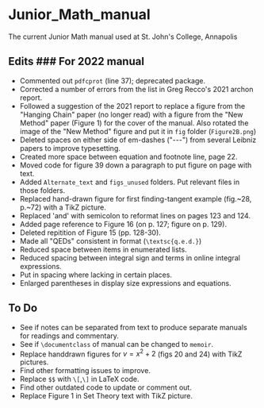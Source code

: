 # Junior_Math_manual
 The current Junior Math manual used at St. John's College, Annapolis

## Edits ### For 2022 manual
- Commented out `pdfcprot` (line 37); deprecated package.	
- Corrected a number of errors from the list in Greg Recco's 2021 archon report.
- Followed a suggestion of the 2021 report to replace a figure from the "Hanging Chain" paper (no longer read) with a figure from the "New Method" paper (Figure 1) for the cover of the manual. Also rotated the image of the "New Method" figure and put it in `fig` folder (`Figure2B.png`)
- Deleted spaces on either side of em-dashes ("---") from several Leibniz papers to improve typesetting.
- Created more space between equation and footnote line, page 22.
- Moved code for figure 39 down a paragraph to put figure on page with text.
- Added `Alternate_text` and `figs_unused` folders. Put relevant files in those folders.
- Replaced hand-drawn figure for first finding-tangent example (fig.~28, p.~72) with a TikZ picture.
- Replaced 'and' with semicolon to reformat lines on pages 123 and 124.
- Added page reference to Figure 16 (on p. 127; figure on p. 129).
- Deleted repitition of Figure 15 (pp. 128-30).
- Made all "QEDs" consistent in format (`\textsc{q.e.d.}`)
- Reduced space between items in enumerated lists.
- Reduced spacing between integral sign and terms in online integral expressions.
- Put in spacing where lacking in certain places.
- Enlarged parentheses in display size expressions and equations.  
## To Do
- See if notes can be separated from text to produce separate manuals for readings and commentary.
- See if `\documentclass` of manual can be changed to `memoir`.
- Replace handdrawn figures for $v=x^2+2$ (figs 20 and 24) with TikZ pictures.
- Find other formatting issues to improve.
- Replace `$$` with `\[`,`\]` in LaTeX code.
- Find other outdated code to update or comment out.
- Replace Figure 1 in Set Theory text with TikZ picture.

